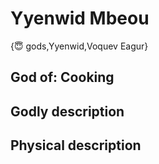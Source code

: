 # Yyenwid Mbeou

{😇 gods,Yyenwid,Voquev Eagur}

## **God of:** Cooking

## **Godly description**

## **Physical description**

